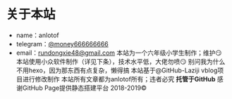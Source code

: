 关于本站
====  
* name：anlotof
* telegram：[@money666666666](https://t.me/money666666666 "telegram")
* email：rundongxie48@gmail.com
本站为一个六年级小学生制作；维护:smirk:
本站使用小众软件制作（详见下条），技术水平低，大佬勿喷:smirk:
别问我为什么不用hexo，因为那东西有点复杂，懒得搞
本站基于@GitHub-Laziji vblog项目进行修改制作
本站所有文章都为anlotof所有；违者必究
**托管于GitHub**
感谢GitHub Page提供静态搭建平台
2018-2019©
